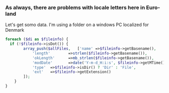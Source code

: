 ### As always, there are problems with locale letters here in Euro-land
Let's get somo data. I'm using a folder on a windows PC localized for Denmark




```php
foreach ($di as $fileinfo) {
  if (!$fileinfo->isDot()) {
		array_push($allFiles,	['name'	=>$fileinfo->getBasename(), 
			'length'		=>strlen($fileinfo->getBasename()),
			'okLength'		=>mb_strlen($fileinfo->getBasename()),
			'modDate'		=>date('Y-m-d_H:i:s', $fileinfo->getMTime()), 
			'type'	=>$fileinfo->isDir() ? 'Dir' : 'File',
			'ext'	=>$fileinfo->getExtension()
		]);
	}
}
```

